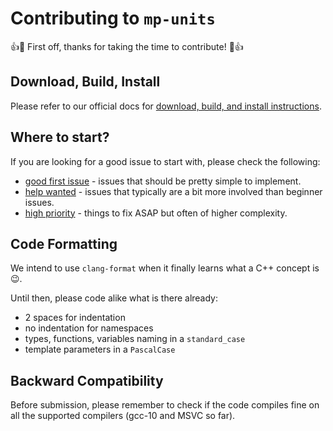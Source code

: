 # Contributing to `mp-units`

👍🎉 First off, thanks for taking the time to contribute! 🎉👍

## Download, Build, Install

Please refer to our official docs for [download, build, and install instructions](https://mpusz.github.io/units/usage.html).

## Where to start?

If you are looking for a good issue to start with, please check the following:
- [good first issue](https://github.com/mpusz/units/labels/good%20first%20issue) - issues that should be pretty simple to implement.
- [help wanted](https://github.com/mpusz/units/labels/help%20wanted) - issues that typically are a bit more involved than beginner issues.
- [high priority](https://github.com/mpusz/units/labels/high%20priority) - things to fix ASAP but often of higher complexity.

## Code Formatting

We intend to use `clang-format` when it finally learns what a C++ concept is :wink:.

Until then, please code alike what is there already:
- 2 spaces for indentation
- no indentation for namespaces
- types, functions, variables naming in a `standard_case`
- template parameters in a `PascalCase`

## Backward Compatibility

Before submission, please remember to check if the code compiles fine on all the supported compilers (gcc-10 and MSVC so far).
